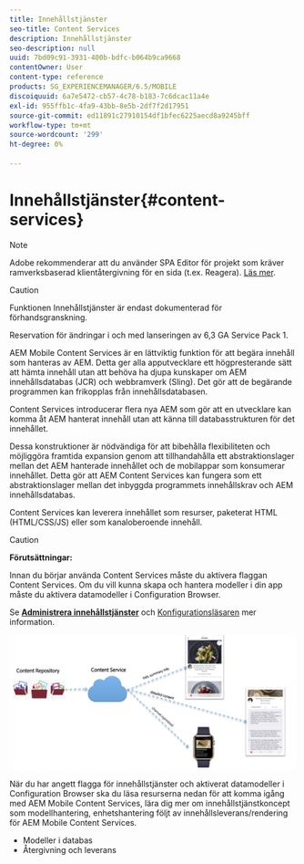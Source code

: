 ```yaml
---
title: Innehållstjänster
seo-title: Content Services
description: Innehållstjänster
seo-description: null
uuid: 7bd09c91-3931-400b-bdfc-b064b9ca9668
contentOwner: User
content-type: reference
products: SG_EXPERIENCEMANAGER/6.5/MOBILE
discoiquuid: 6a7e5472-cb57-4c78-b183-7c6dcac11a4e
exl-id: 955ffb1c-4fa9-43bb-8e5b-2df7f2d17951
source-git-commit: ed11891c27910154df1bfec6225aecd8a9245bff
workflow-type: tm+mt
source-wordcount: '299'
ht-degree: 0%

---
```


# Innehållstjänster{#content-services}

>[!NOTE]
>
>Adobe rekommenderar att du använder SPA Editor för projekt som kräver ramverksbaserad klientåtergivning för en sida (t.ex. Reagera). [Läs mer](/help/sites-developing/spa-overview.md).

>[!CAUTION]
>
>Funktionen Innehållstjänster är endast dokumenterad för förhandsgranskning.
>
>Reservation för ändringar i och med lanseringen av 6,3 GA Service Pack 1.

AEM Mobile Content Services är en lättviktig funktion för att begära innehåll som hanteras av AEM. Detta ger alla apputvecklare ett högpresterande sätt att hämta innehåll utan att behöva ha djupa kunskaper om AEM innehållsdatabas (JCR) och webbramverk (Sling). Det gör att de begärande programmen kan frikopplas från innehållsdatabasen.

Content Services introducerar flera nya AEM som gör att en utvecklare kan komma åt AEM hanterat innehåll utan att känna till databasstrukturen för det innehållet.

Dessa konstruktioner är nödvändiga för att bibehålla flexibiliteten och möjliggöra framtida expansion genom att tillhandahålla ett abstraktionslager mellan det AEM hanterade innehållet och de mobilappar som konsumerar innehållet. Detta gör att AEM Content Services kan fungera som ett abstraktionslager mellan det inbyggda programmets innehållskrav och AEM innehållsdatabas.

Content Services kan leverera innehållet som resurser, paketerat HTML (HTML/CSS/JS) eller som kanaloberoende innehåll.

>[!CAUTION]
>
>**Förutsättningar:**
>
>Innan du börjar använda Content Services måste du aktivera flaggan Content Services. Om du vill kunna skapa och hantera modeller i din app måste du aktivera datamodeller i Configuration Browser.
>
>Se **[Administrera innehållstjänster](/help/mobile/developing-content-services.md)** och [Konfigurationsläsaren](/help/sites-administering/configurations.md) mer information.

![chlimage_1-143](assets/chlimage_1-143.png)

När du har angett flagga för innehållstjänster och aktiverat datamodeller i Configuration Browser ska du läsa resurserna nedan för att komma igång med AEM Mobile Content Services, lära dig mer om innehållstjänstkoncept som modellhantering, enhetshantering följt av innehållsleverans/rendering för AEM Mobile Content Services.

* Modeller i databas
* Återgivning och leverans
